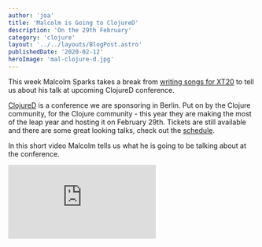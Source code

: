 ```yaml
---
author: 'joa'
title: 'Malcolm is Going to ClojureD'
description: 'On the 29th February'
category: 'clojure'
layout: '../../layouts/BlogPost.astro'
publishedDate: '2020-02-12'
heroImage: 'mal-clojure-d.jpg'
---
```


This week Malcolm Sparks takes a break from [writing songs for
XT20](https://www.youtube.com/watch?v=eODMkHBpm3E) to tell us about his
talk at upcoming ClojureD conference.

[ClojureD](https://clojured.de/) is a conference we are sponsoring in
Berlin. Put on by the Clojure community, for the Clojure community -
this year they are making the most of the leap year and hosting it on
February 29th. Tickets are still available and there are some great
looking talks, check out the [schedule](https://clojured.de/schedule/).

In this short video Malcolm tells us what he is going to be talking
about at the conference.

<iframe class="aspect-video w-full" src="https://www.youtube.com/embed/yBSb2VC5bjw" title="Malcolm is going to ClojureD!" frameborder="0" allow="accelerometer; autoplay; clipboard-write; encrypted-media; gyroscope; picture-in-picture" allowfullscreen></iframe>
